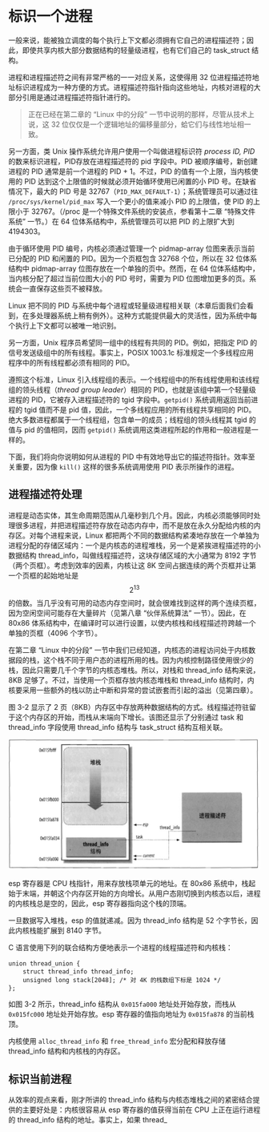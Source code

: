 # 标识一个进程

一般来说，能被独立调度的每个执行上下文都必须拥有它自己的进程描述符；因此，即使共享内核大部分数据结构的轻量级进程，也有它们自己的 task_struct 结构。

进程和进程描述符之间有非常严格的一一对应关系，这使得用 32 位进程描述符地址标识进程成为一种方便的方式。进程描述符指针指向这些地址，内核对进程的大部分引用是通过进程描述符指针进行的。

> 正在已经在第二章的 “Linux 中的分段” 一节中说明的那样，尽管从技术上说，这 32 位仅仅是一个逻辑地址的偏移量部分，蛤它们与线性地址相一致。

另一方面，类 Unix 操作系统允许用户使用一个叫做进程标识符 *process ID, PID* 的数来标识进程，PID存放在进程描述符的 pid 字段中。PID 被顺序编号，新创建进程的 PID 通常是前一个进程的 PID + 1。不过，PID 的值有一个上限，当内核使用的 PID 达到这个上限值的时候就必须开始循环使用已闲置的小 PID 号。在缺省情况下，最大的 PID 号是 32767（`PID_MAX_DEFAULT-1`）；系统管理员可以通过往 `/proc/sys/kernel/pid_max` 写入一个更小的值来减小 PID 的上限值，使 PID 的上限小于 32767。（/proc 是一个特殊文件系统的安装点，参看第十二章 “特殊文件系统” 一节。）在 64 位体系结构中，系统管理员可以把 PID 的上限扩大到 4194303。

由于循环使用 PID 编号，内核必须通过管理一个 pidmap-array 位图来表示当前已分配的 PID 和闲置的 PID。因为一个页框包含 32768 个位，所以在 32 位体系结构中 pidmap-array 位图存放在一个单独的页中。然而，在 64 位体系结构中，当内核分配了超过当前位图大小的 PID 号时，需要为 PID 位图增加更多的页。系统会一直保存这些页不被释放。 

Linux 把不同的 PID 与系统中每个进程或轻量级进程相关联（本章后面我们会看到，在多处理器系统上稍有例外）。这种方式能提供最大的灵活性，因为系统中每个执行上下文都可以被唯一地识别。

另一方面，Unix 程序员希望同一组中的线程有共同的 PID。例如，把指定 PID 的信号发送级组中的所有线程。事实上，POSIX 1003.1c 标准规定一个多线程应用程序中的所有线程都必须有相同的 PID。

遵照这个标准，Linux 引入线程组的表示。一个线程组中的所有线程使用和该线程组的领头线程（*thread group leader*）相同的 PID，也就是该组中第一个轻量级进程的 PID，它被存入进程描述符的 tgid 字段中。`getpid()` 系统调用返回当前进程的 tgid 值而不是 pid 值，因此，一个多线程应用的所有线程共享相同的 PID。绝大多数进程都属于一个线程组，包含单一的成员；线程组的领头线程其 tgid 的值与 pid 的值相同，因而 `getpid()` 系统调用这类进程所起的作用和一般进程是一样的。

下面，我们将向你说明如何从进程的 PID 中有效地导出它的描述符指针。效率至关重要，因为像 `kill()` 这样的很多系统调用使用 PID 表示所操作的进程。

## 进程描述符处理

进程是动态实体，其生命周期范围从几毫秒到几个月。因此，内核必须能够同时处理很多进程，并把进程描述符存放在动态内存中，而不是放在永久分配给内核的内存区。对每个进程来说，Linux 都把两个不同的数据结构紧凑地存放在一个单独为进程分配的存储区域内：一个是内核态的进程堆栈，另一个是紧挨进程描述符的小数据结构 thread_info，叫做线程描述符，这块存储区域的大小通常为 8192 字节（两个页框）。考虑到效率的因素，内核让这 8K 空间占据连续的两个页框并让第一个页框的起始地址是 $$2^{13}$$ 的倍数。当几乎没有可用的动态内存空间时，就会很难找到这样的两个连续页框，因为空闲空间可能存在大量碎片（见第八章 “伙伴系统算法” 一节）。因此，在 80x86 体系结构中，在编译时可以进行设置，以使内核栈和线程描述符跨越一个单独的页框（4096 个字节）。

在第二章 “Linux 中的分段” 一节中我们已经知道，内核态的进程访问处于内核数据段的栈，这个栈不同于用户态的进程所用的栈。因为内核控制路径使用很少的栈，因此只需要几千个字节的内核态堆栈。所以，对栈和 thread_info 结构来说，8KB 足够了。不过，当使用一个页框存放内核态堆栈和 thread_info 结构时，内核要采用一些额外的栈以防止中断和异常的尝试嵌套而引起的溢出（见第四章）。

图 3-2 显示了 2 页（8KB）内存区中存放两种数据结构的方式。线程描述符驻留于这个内存区的开始，而栈从末端向下增长。该图还显示了分别通过 task 和 thread_info 字段使用 thread_info 结构与 task_struct 结构互相关联。

![图 3-2：thread_info 结构和进程内核栈存放在两个连续的页框中](../static/3_2.jpg)

esp 寄存器是 CPU 栈指针，用来存放栈项单元的地址。在 80x86 系统中，栈起始于末端，并朝这个内存区开始的方向增长。从用户态刚切换到内核态以后，进程的内核栈总是空的，因此，esp 寄存器指向这个栈的顶端。

一旦数据写入堆栈，esp 的值就递减。因为 thread_info 结构是 52 个字节长，因此内核栈能扩展到 8140 字节。

C 语言使用下列的联合结构方便地表示一个进程的线程描述符和内核栈：
```
union thread_union {
    struct thread_info thread_info;
    unsigned long stack[2048]; /* 对 4K 的栈数组下标是 1024 */
};
```

如图 3-2 所示，thread_info 结构从 `0x015fa000` 地址处开始存放，而栈从 `0x015fc000` 地址处开始存放。esp 寄存器的值指向地址为 `0x015fa878` 的当前栈顶。

内核使用 `alloc_thread_info` 和 `free_thread_info` 宏分配和释放存储 thread_info 结构和内核栈的内存区。

## 标识当前进程

从效率的观点来看，刚才所讲的 thread_info 结构与内核态堆栈之间的紧密结合提供的主要好处是：内核很容易从 esp 寄存器的值获得当前在 CPU 上正在运行进程的 thread_info 结构的地址。事实上，如果 thread_

